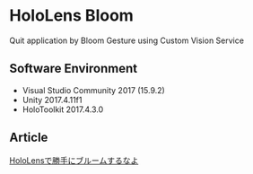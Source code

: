 # HoloLens Bloom
Quit application by Bloom Gesture using Custom Vision Service

## Software Environment  
- Visual Studio Community 2017 (15.9.2)
- Unity 2017.4.11f1
- HoloToolkit 2017.4.3.0

## Article
[HoloLensで勝手にブルームするなよ](https://qiita.com/SatoshiGachiFujimoto/items/1e15c346c64899c092ea)

